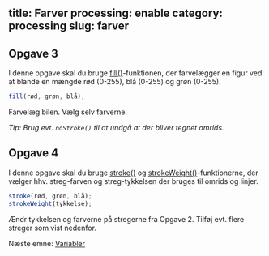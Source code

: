 title: Farver
processing: enable
category: processing
slug: farver
---

Opgave 3
--------

I denne opgave skal du bruge [fill()](https://www.khanacademy.org/cs/fillr-g-b/839774957)-funktionen,
der farvelægger en figur ved at blande en mængde rød (0-255), blå
(0-255) og grøn (0-255).

```javascript
fill(rød, grøn, blå);
```

Farvelæg bilen. Vælg selv farverne.

<script type="application/processing" data-processing-target="colourCar">
  noLoop();
  size(400, 200);
  background(255);
  var y = 30+height/2;
  noStroke();
  fill(200,0,0);
  rect(150, y-50, 100, 50);
  rect(110, y-20, 200, 25);
  fill(0,0,0);
  ellipse(150, y, 25, 25);
  ellipse(250, y, 25, 25);
</script>
<canvas id="colourCar" class="processing-example-canvas"></canvas>

*Tip: Brug evt. ``noStroke()`` til at undgå at der bliver tegnet
 omrids.*

Opgave 4
--------

I denne opgave skal du bruge <a
href="https://www.khanacademy.org/cs/stroker-g-b/839545910">stroke()</a>
og <a
href="https://www.khanacademy.org/cs/strokeweightthickness/877859744">strokeWeight()</a>-funktionerne,
der vælger hhv. streg-farven og streg-tykkelsen der bruges til omrids
og linjer.

```javascript
stroke(rød, grøn, blå);
strokeWeight(tykkelse);
```

Ændr tykkelsen og farverne på stregerne fra Opgave 2. Tilføj
evt. flere streger som vist nedenfor.

<script type="application/processing" data-processing-target="colourLines">
  noLoop();
  size(400, 400);
  background(255);

  stroke(255,160,0);
  strokeWeight(100);
  line(0,0,width,height);

  stroke(0,0,200);
  strokeWeight(20);
  line(0,0,width,height);

  stroke(200,0,200);
  strokeWeight(50);
  line(0,height,width,0);
  stroke(0,0,200);
  strokeWeight(20);
  line(0,height,width,0);
</script>
<canvas id="colourLines" class="processing-example-canvas"></canvas>

<div class="next">
Næste emne: <a href="processing/variabler.html">Variabler</a>
</div>
